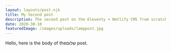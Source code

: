 ```yaml
---
layout: layouts/post.njk
title: My Second post
description: The second post on the Eleventy + Netlify CMS from scratch blog
date: 2020-30-10
featuredImage: /images/uploads/lamppost.jpg
---
```


Hello, here is the body of theשלום  post.